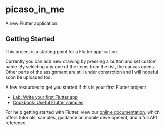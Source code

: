 # picaso_in_me

A new Flutter application.

## Getting Started

This project is a starting point for a Flutter application.

Currently you can add new drawing by pressing a button and set custom name. By selecting any one of the items from the list, the canvas opens. Other parts of the assignment are still under constrction and l will hopeful soon be uploaded too.

A few resources to get you started if this is your first Flutter project:

- [Lab: Write your first Flutter app](https://flutter.dev/docs/get-started/codelab)
- [Cookbook: Useful Flutter samples](https://flutter.dev/docs/cookbook)

For help getting started with Flutter, view our
[online documentation](https://flutter.dev/docs), which offers tutorials,
samples, guidance on mobile development, and a full API reference.
